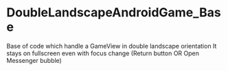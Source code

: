 # DoubleLandscapeAndroidGame_Base

Base of code which handle a GameView in double landscape orientation
It stays on fullscreen even with focus change (Return button OR Open Messenger bubble)

